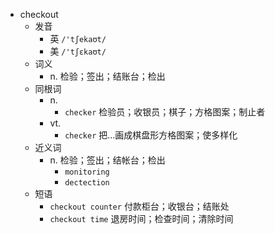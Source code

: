 - checkout
  - 发音
    - 英 `/'tʃekaʊt/`
    - 美 `/'tʃɛkaʊt/`
  - 词义
    - n. 检验；签出；结账台；检出
  - 同根词
    - n.
      - `checker` 检验员；收银员；棋子；方格图案；制止者
    - vt.
      - `checker` 把…画成棋盘形方格图案；使多样化
  - 近义词
    - n. 检验；签出；结帐台；检出
      - `monitoring`
      - `dectection`
  - 短语
    - `checkout counter` 付款柜台；收银台；结账处 
    - `checkout time` 退房时间；检查时间；清除时间 
